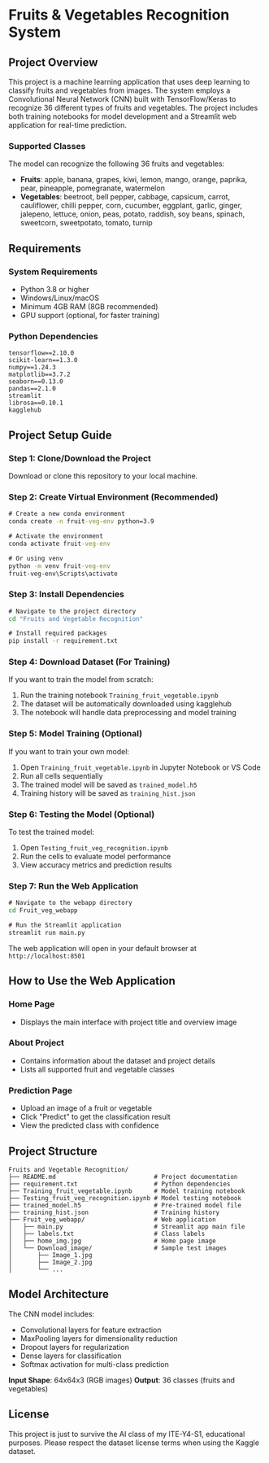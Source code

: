 # Fruits & Vegetables Recognition System

## Project Overview

This project is a machine learning application that uses deep learning to classify fruits and vegetables from images. The system employs a Convolutional Neural Network (CNN) built with TensorFlow/Keras to recognize 36 different types of fruits and vegetables. The project includes both training notebooks for model development and a Streamlit web application for real-time prediction. 

### Supported Classes
The model can recognize the following 36 fruits and vegetables:
- **Fruits**: apple, banana, grapes, kiwi, lemon, mango, orange, paprika, pear, pineapple, pomegranate, watermelon
- **Vegetables**: beetroot, bell pepper, cabbage, capsicum, carrot, cauliflower, chilli pepper, corn, cucumber, eggplant, garlic, ginger, jalepeno, lettuce, onion, peas, potato, raddish, soy beans, spinach, sweetcorn, sweetpotato, tomato, turnip

## Requirements

### System Requirements
- Python 3.8 or higher
- Windows/Linux/macOS
- Minimum 4GB RAM (8GB recommended)
- GPU support (optional, for faster training)

### Python Dependencies
```
tensorflow==2.10.0
scikit-learn==1.3.0
numpy==1.24.3
matplotlib==3.7.2
seaborn==0.13.0
pandas==2.1.0
streamlit
librosa==0.10.1
kagglehub
```

## Project Setup Guide

### Step 1: Clone/Download the Project
Download or clone this repository to your local machine.

### Step 2: Create Virtual Environment (Recommended)
```cmd
# Create a new conda environment
conda create -n fruit-veg-env python=3.9

# Activate the environment
conda activate fruit-veg-env

# Or using venv
python -m venv fruit-veg-env
fruit-veg-env\Scripts\activate
```

### Step 3: Install Dependencies
```cmd
# Navigate to the project directory
cd "Fruits and Vegetable Recognition"

# Install required packages
pip install -r requirement.txt
```

### Step 4: Download Dataset (For Training)
If you want to train the model from scratch:

1. Run the training notebook `Training_fruit_vegetable.ipynb`
2. The dataset will be automatically downloaded using kagglehub
3. The notebook will handle data preprocessing and model training

### Step 5: Model Training (Optional)
If you want to train your own model:

1. Open `Training_fruit_vegetable.ipynb` in Jupyter Notebook or VS Code
2. Run all cells sequentially
3. The trained model will be saved as `trained_model.h5`
4. Training history will be saved as `training_hist.json`

### Step 6: Testing the Model (Optional)
To test the trained model:

1. Open `Testing_fruit_veg_recognition.ipynb`
2. Run the cells to evaluate model performance
3. View accuracy metrics and prediction results

### Step 7: Run the Web Application
```cmd
# Navigate to the webapp directory
cd Fruit_veg_webapp

# Run the Streamlit application
streamlit run main.py
```

The web application will open in your default browser at `http://localhost:8501`

## How to Use the Web Application

### Home Page
- Displays the main interface with project title and overview image

### About Project
- Contains information about the dataset and project details
- Lists all supported fruit and vegetable classes

### Prediction Page
- Upload an image of a fruit or vegetable
- Click "Predict" to get the classification result
- View the predicted class with confidence

## Project Structure

```
Fruits and Vegetable Recognition/
├── README.md                           # Project documentation
├── requirement.txt                     # Python dependencies
├── Training_fruit_vegetable.ipynb      # Model training notebook
├── Testing_fruit_veg_recognition.ipynb # Model testing notebook
├── trained_model.h5                    # Pre-trained model file
├── training_hist.json                  # Training history
├── Fruit_veg_webapp/                   # Web application
│   ├── main.py                         # Streamlit app main file
│   ├── labels.txt                      # Class labels
│   ├── home_img.jpg                    # Home page image
│   └── Download_image/                 # Sample test images
│       ├── Image_1.jpg
│       ├── Image_2.jpg
│       └── ...
```

## Model Architecture

The CNN model includes:
- Convolutional layers for feature extraction
- MaxPooling layers for dimensionality reduction
- Dropout layers for regularization
- Dense layers for classification
- Softmax activation for multi-class prediction

**Input Shape**: 64x64x3 (RGB images)
**Output**: 36 classes (fruits and vegetables)

## License

This project is just to survive the AI class of my ITE-Y4-S1, educational purposes. Please respect the dataset license terms when using the Kaggle dataset.
